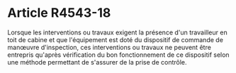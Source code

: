 # Article R4543-18

Lorsque les interventions ou travaux exigent la présence d'un travailleur en toit de cabine et que l'équipement est doté du dispositif de commande de manœuvre d'inspection, ces interventions ou travaux ne peuvent être entrepris qu'après vérification du bon fonctionnement de ce dispositif selon une méthode permettant de s'assurer de la prise de contrôle.